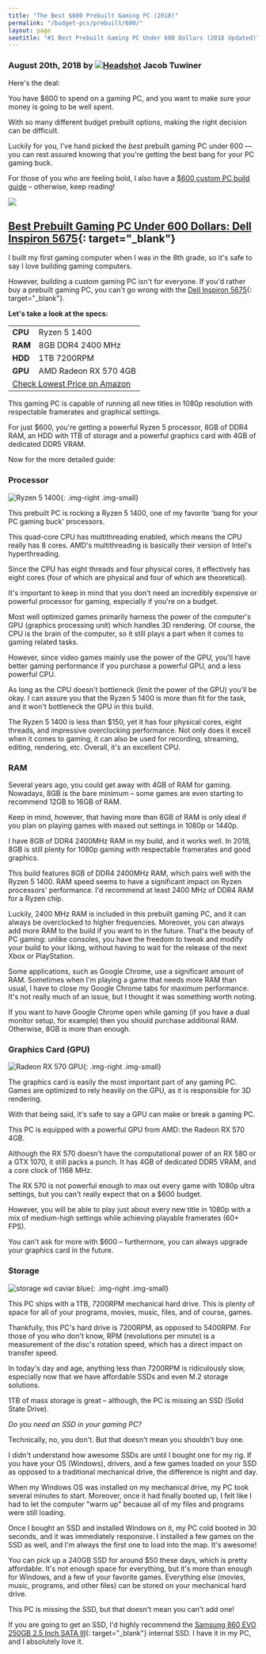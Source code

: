 ```yaml
---
title: "The Best $600 Prebuilt Gaming PC (2018)"
permalink: "/budget-pcs/prebuilt/600/"
layout: page
seotitle: "#1 Best Prebuilt Gaming PC Under 600 Dollars (2018 Updated)"
---
```

<h3 class="page-subtitle">
	August 20th, 2018 by 
	<a href="/about/"><img src="/img/profile/close.jpg" class="circle" alt="Headshot"></a>
	Jacob Tuwiner
</h3>

Here's the deal: 

You have $600 to spend on a gaming PC, and you want to make sure your money is going to be well spent. 

With so many different budget prebuilt options, making the right decision can be difficult. 

Luckily for you, I've hand picked the *best* prebuilt gaming PC under 600 — you can rest assured knowing that you're getting the best bang for your PC gaming buck. 

For those of you who are feeling bold, I also have a [$600 custom PC build guide](/budget-pcs/600/) – otherwise, keep reading! 

<a target="_blank" href="https://amzn.to/2N3nWzV"><img class="img-small img-right" src="/img/prebuilt/600.png" /></a>
## [Best Prebuilt Gaming PC Under 600 Dollars: Dell Inspiron 5675](https://amzn.to/2N3nWzV){: target="_blank"} 

I built my first gaming computer when I was in the 8th grade, so it's safe to say I love building gaming computers. 

However, building a custom gaming PC isn't for everyone. If you'd rather buy a prebuilt gaming PC, you can't go wrong with the [Dell Inspiron 5675](https://amzn.to/2N3nWzV){: target="_blank"}. 

**Let's take a look at the specs:**  

<table class="basic-table" align="center">
	<tr>
		<td><b>CPU</b></td>
		<td>Ryzen 5 1400</td>
	</tr>
	<tr>
		<td><b>RAM</b></td>
		<td>8GB DDR4 2400 MHz</td>
	</tr>
	<tr>
		<td><b>HDD</b></td>
		<td>1TB 7200RPM</td>
	</tr>
	<tr>
		<td><b>GPU</b></td>
		<td>AMD Radeon RX 570 4GB</td>
	</tr>
	<tr>
		<td colspan="3"><a target="_blank" class="big-button" href="http://amzn.to/2FHqfVe">Check Lowest Price on Amazon</a></td>
	</tr>
</table>

This gaming PC is capable of running all new titles in 1080p resolution with respectable framerates and graphical settings. 

For just $600, you're getting a powerful Ryzen 5 processor, 8GB of DDR4 RAM, an HDD with 1TB of storage and a powerful graphics card with 4GB of dedicated DDR5 VRAM. 

Now for the more detailed guide: 

### Processor 
![Ryzen 5 1400](/img/cpu/ryzen51400.png "Ryzen 5 1400"){: .img-right .img-small}

This prebuilt PC is rocking a Ryzen 5 1400, one of my favorite 'bang for your PC gaming buck' processors. 

This quad-core CPU has multithreading enabled, which means the CPU really has 8 cores. AMD's multithreading is basically their version of Intel's hyperthreading. 

Since the CPU has eight threads and four physical cores, it effectively has eight cores (four of which are physical and four of which are theoretical). 

It's important to keep in mind that you don't need an incredibly expensive or powerful processor for gaming, especially if you're on a budget. 

Most well optimized games primarily harness the power of the computer's GPU (graphics processing unit) which handles 3D rendering. Of course, the CPU is the brain of the computer, so it still plays a part when it comes to gaming related tasks. 

However, since video games mainly use the power of the GPU, you'll have better gaming performance if you purchase a powerful GPU, and a less powerful CPU. 

As long as the CPU doesn't bottleneck (limit the power of the GPU) you'll be okay. I can assure you that the Ryzen 5 1400 is more than fit for the task, and it won't bottleneck the GPU in this build.

The Ryzen 5 1400 is less than $150, yet it has four physical cores, eight threads, and impressive overclocking performance. Not only does it excell when it comes to gaming, it can also be used for recording, streaming, editing, rendering, etc. Overall, it's an excellent CPU. 

### RAM 

Several years ago, you could get away with 4GB of RAM for gaming. Nowadays, 8GB is the bare minimum – some games are even starting to recommend 12GB to 16GB of RAM. 

Keep in mind, however, that having more than 8GB of RAM is only ideal if you plan on playing games with maxed out settings in 1080p or 1440p. 

I have 8GB of DDR4 2400MHz RAM in my build, and it works well. In 2018, 8GB is still plenty for 1080p gaming with respectable framerates and good graphics. 

This build features 8GB of DDR4 2400MHz RAM, which pairs well with the Ryzen 5 1400. RAM speed seems to have a significant impact on Ryzen processors' performance. I'd recommend at least 2400 MHz of DDR4 RAM for a Ryzen chip. 

Luckily, 2400 MHz RAM is included in this prebuilt gaming PC, and it can always be overclocked to higher frequencies. Moreover, you can always add more RAM to the build if you want to in the future. That's the beauty of PC gaming: unlike consoles, you have the freedom to tweak and modify your build to your liking, without having to wait for the release of the next Xbox or PlayStation. 

Some applications, such as Google Chrome, use a significant amount of RAM. Sometimes when I'm playing a game that needs more RAM than usual, I have to close my Google Chrome tabs for maximum performance. It's not really much of an issue, but I thought it was something worth noting. 

If you want to have Google Chrome open while gaming (if you have a dual monitor setup, for example) then you should purchase additional RAM. Otherwise, 8GB is more than enough. 

### Graphics Card (GPU)
![Radeon RX 570 GPU](/img/gpu/radeon-rx-570.jpg){: .img-right .img-small}

The graphics card is easily the most important part of any gaming PC. Games are optimized to rely heavily on the GPU, as it is responsible for 3D rendering. 

With that being said, it's safe to say a GPU can make or break a gaming PC. 

This PC is equipped with a powerful GPU from AMD: the Radeon RX 570 4GB. 

Although the RX 570 doesn't have the computational power of an RX 580 or a GTX 1070, it still packs a punch. It has 4GB of dedicated DDR5 VRAM, and a core clock of 1168 MHz. 

The RX 570 is not powerful enough to max out every game with 1080p ultra settings, but you can't really expect that on a $600 budget. 

However, you will be able to play just about every new title in 1080p with a mix of medium-high settings while achieving playable framerates (60+ FPS). 

You can't ask for more with $600 – furthermore, you can always upgrade your graphics card in the future. 

### Storage 
![storage wd caviar blue](/img/hdd/1tb.png){: .img-right .img-small}

This PC ships with a 1TB, 7200RPM mechanical hard drive. This is plenty of space for all of your programs, movies, music, files, and of course, games. 

Thankfully, this PC's hard drive is 7200RPM, as opposed to 5400RPM. For those of you who don't know, RPM (revolutions per minute) is a measurement of the disc's rotation speed, which has a direct impact on transfer speed. 

In today's day and age, anything less than 7200RPM is ridiculously slow, especially now that we have affordable SSDs and even M.2 storage solutions. 

1TB of mass storage is great – although, the PC is missing an SSD (Solid State Drive). 

*Do you need an SSD in your gaming PC?*

Technically, no, you don't. But that doesn't mean you shouldn't buy one. 

I didn't understand how awesome SSDs are until I bought one for my rig. If you have your OS (Windows), drivers, and a few games loaded on your SSD as opposed to a traditional mechanical drive, the difference is night and day. 

When my Windows OS was installed on my mechanical drive, my PC took several minutes to start. Moreover, once it had finally booted up, I felt like I had to let the computer "warm up" because all of my files and programs were still loading. 

Once I bought an SSD and installed Windows on it, my PC cold booted in 30 seconds, and it was immediately responsive. I installed a few games on the SSD as well, and I'm always the first one to load into the map. It's awesome! 

You can pick up a 240GB SSD for around $50 these days, which is pretty affordable. It's not enough space for everything, but it's more than enough for Windows, and a few of your favorite games. Everything else (movies, music, programs, and other files) can be stored on your mechanical hard drive. 

This PC is missing the SSD, but that doesn't mean you can't add one! 

If you are going to get an SSD, I'd highly recommend the [Samsung 860 EVO 250GB 2.5 Inch SATA III](https://amzn.to/2wh9oW6){: target="_blank"} internal SSD. I have it in my PC, and I absolutely love it. 
